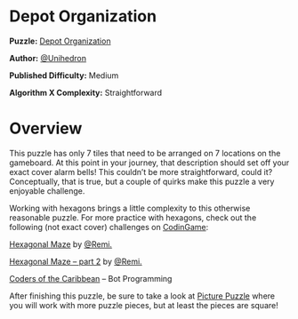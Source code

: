 # Depot Organization 

__Puzzle:__ [Depot Organization](https://www.codingame.com/training/medium/depot-organization)

__Author:__ [@Unihedron](https://www.codingame.com/profile/1d1729a2d8c008c6cf728ee88f1faa6d4978712)

__Published Difficulty:__ Medium

__Algorithm X Complexity:__ Straightforward

# Overview

This puzzle has only 7 tiles that need to be arranged on 7 locations on the gameboard. At this point in your journey, that description should set off your exact cover alarm bells! This couldn’t be more straightforward, could it? Conceptually, that is true, but a couple of quirks make this puzzle a very enjoyable challenge.

Working with hexagons brings a little complexity to this otherwise reasonable puzzle. For more practice with hexagons, check out the following (not exact cover) challenges on [CodinGame](https://www.codingame.com/home):

[Hexagonal Maze]( https://www.codingame.com/training/medium/hexagonal-maze) by [@Remi.](https://www.codingame.com/profile/6337619f5905111901909c0bdfdb053c4031434)

[Hexagonal Maze – part 2](https://www.codingame.com/training/hard/hexagonal-maze---part2) by [@Remi.](https://www.codingame.com/profile/6337619f5905111901909c0bdfdb053c4031434)

[Coders of the Caribbean](https://www.codingame.com/multiplayer/bot-programming/coders-of-the-caribbean) – Bot Programming

After finishing this puzzle, be sure to take a look at [Picture Puzzle](picture-puzzle) where you will work with more puzzle pieces, but at least the pieces are square!
